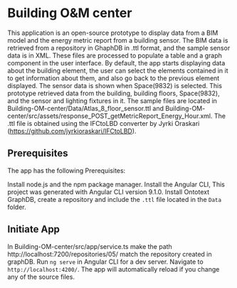 # Building O&M center

This application is an open-source prototype to display data from a BIM model and the energy metric report from a building sensor. The BIM data is retrieved from a repository in GhaphDB in .ttl format, and the sample sensor data is in XML. These files are processed to populate a table and a graph component in the user interface. By default, the app starts displaying data about the building element, the user can select the elements contained in it to get information about them, and also go back to the previous element displayed. The sensor data is shown when Space(9832) is selected. This prototype retrieved data from the building, building floors, Space(9832), and the sensor and lighting fixtures in it. 
The sample files are located in Building-OM-center/Data/Atlas_8_floor_sensor.ttl and Building-OM-
center/src/assets/response_POST_getMetricReport_Energy_Hour.xml. The .ttl file is obtained using the IFCtoLBD converter by Jyrki Oraskari (https://github.com/jyrkioraskari/IFCtoLBD).

## Prerequisites

The app has the following Prerequisites:

Install node.js and the npm package manager.
Install the Angular CLI, This project was generated with Angular CLI version 9.1.0. 
Install Ontotext GraphDB, create a repository and include the `.ttl` file located in the `Data` folder.

## Initiate App 

In Building-OM-center/src/app/service.ts make the path http://localhost:7200/repositories/05/ match the repository created in graphDB.
Run `ng serve` in Angular CLI for a dev server. Navigate to `http://localhost:4200/`. The app will automatically reload if you change any of the source files.
